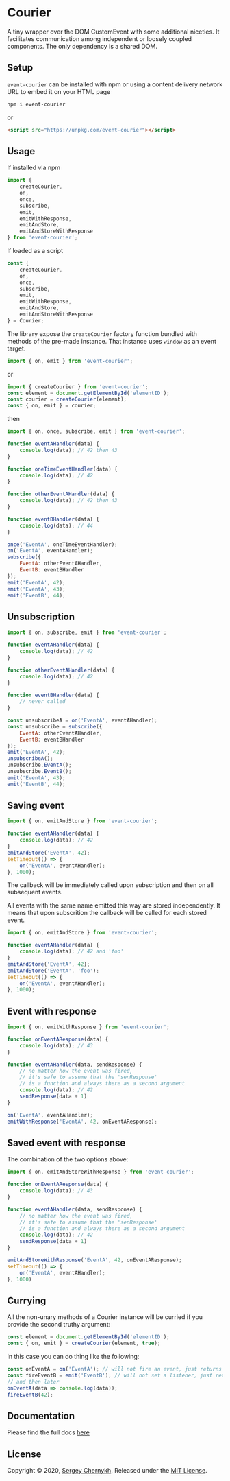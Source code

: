# Courier

A tiny wrapper over the DOM CustomEvent with some additional niceties. It facilitates communication among independent or loosely coupled components. The only dependency is a shared DOM.

## Setup
```event-courier``` can be installed with npm or using a content delivery network URL to embed it on your HTML page

```bash
npm i event-courier
```

or

```html
<script src="https://unpkg.com/event-courier"></script>
```

## Usage
If installed via npm
```javascript
import {
    createCourier,
    on,
    once,
    subscribe,
    emit,
    emitWithResponse,
    emitAndStore,
    emitAndStoreWithResponse
} from 'event-courier';
```
If loaded as a script
```javascript
const {
    createCourier,
    on,
    once,
    subscribe,
    emit,
    emitWithResponse,
    emitAndStore,
    emitAndStoreWithResponse
} = Courier;
```
The library expose the ```createCourier``` factory function bundled with methods of the pre-made instance. That instance uses ```window``` as an event target.
```javascript
import { on, emit } from 'event-courier';
```
or
```javascript
import { createCourier } from 'event-courier';
const element = document.getElementById('elementID');
const courier = createCourier(element);
const { on, emit } = courier;
```
then
```javascript
import { on, once, subscribe, emit } from 'event-courier';

function eventAHandler(data) {
    console.log(data); // 42 then 43
}

function oneTimeEventHandler(data) {
    console.log(data); // 42
}

function otherEventAHandler(data) {
    console.log(data); // 42 then 43
}

function eventBHandler(data) {
    console.log(data); // 44
}

once('EventA', oneTimeEventHandler);
on('EventA', eventAHandler);
subscribe({
    EventA: otherEventAHandler,
    EventB: eventBHandler
});
emit('EventA', 42);
emit('EventA', 43);
emit('EventB', 44);
```

## Unsubscription
```javascript
import { on, subscribe, emit } from 'event-courier';

function eventAHandler(data) {
    console.log(data); // 42
}

function otherEventAHandler(data) {
    console.log(data); // 42
}

function eventBHandler(data) {
    // never called
}

const unsubscribeA = on('EventA', eventAHandler);
const unsubscribe = subscribe({
    EventA: otherEventAHandler,
    EventB: eventBHandler
});
emit('EventA', 42);
unsubscribeA();
unsubscribe.EventA();
unsubscribe.EventB();
emit('EventA', 43);
emit('EventB', 44);
```

## Saving event
```javascript
import { on, emitAndStore } from 'event-courier';

function eventAHandler(data) {
    console.log(data); // 42
}
emitAndStore('EventA', 42);
setTimeout(() => {
    on('EventA', eventAHandler);
}, 1000);
```
The callback will be immediately called upon subscription and then on all subsequent events.

All events with the same name emitted this way are stored independently. It means that upon subscrition  the callback will be called for each stored event.
```javascript
import { on, emitAndStore } from 'event-courier';

function eventAHandler(data) {
    console.log(data); // 42 and 'foo'
}
emitAndStore('EventA', 42);
emitAndStore('EventA', 'foo');
setTimeout(() => {
    on('EventA', eventAHandler);
}, 1000);
```

## Event with response
```javascript
import { on, emitWithResponse } from 'event-courier';

function onEventAResponse(data) {
    console.log(data); // 43
}

function eventAHandler(data, sendResponse) {
    // no matter how the event was fired,
    // it's safe to assume that the 'senResponse'
    // is a function and always there as a second argument
    console.log(data); // 42
    sendResponse(data + 1)
}

on('EventA', eventAHandler);
emitWithResponse('EventA', 42, onEventAResponse);
```

## Saved event with response
The combination of the two options above:
```javascript
import { on, emitAndStoreWithResponse } from 'event-courier';

function onEventAResponse(data) {
    console.log(data); // 43
}

function eventAHandler(data, sendResponse) {
    // no matter how the event was fired,
    // it's safe to assume that the 'senResponse'
    // is a function and always there as a second argument
    console.log(data); // 42
    sendResponse(data + 1)
}

emitAndStoreWithResponse('EventA', 42, onEventAResponse);
setTimeout(() => {
    on('EventA', eventAHandler);
}, 1000)
```

## Currying
All the non-unary methods of a Courier instance will be curried if you provide the second truthy argument:
```javascript
const element = document.getElementById('elementID');
const { on, emit } = createCourier(element, true);
```
In this case you can do thing like the following:
```javascript
const onEventA = on('EventA'); // will not fire an event, just returns a function
const fireEventB = emit('EventB'); // will not set a listener, just returns a function
// and then later
onEventA(data => console.log(data));
fireEventB(42);
```

## Documentation
Please find the full docs [here](https://serglider.github.io/Courier/)

## License

Copyright © 2020, [Sergey Chernykh](https://github.com/serglider).
Released under the [MIT License](LICENSE).